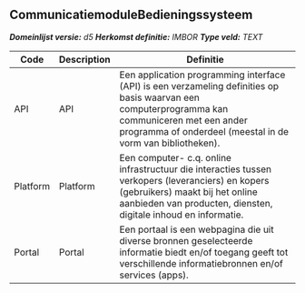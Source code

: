 ﻿## CommunicatiemoduleBedieningssysteem

*__Domeinlijst versie:__ d5*
*__Herkomst definitie:__ IMBOR*
*__Type veld:__ TEXT*

|__Code__ |__Description__ |__Definitie__	|
|	---	|	---	|   ---	| 
| API | API | Een application programming interface (API) is een verzameling definities op basis waarvan een computerprogramma kan communiceren met een ander programma of onderdeel (meestal in de vorm van bibliotheken). |
| Platform | Platform | Een computer- c.q. online infrastructuur die interacties tussen verkopers (leveranciers) en kopers (gebruikers) maakt bij het online aanbieden van producten, diensten, digitale inhoud en informatie. |
| Portal | Portal | Een portaal is een webpagina die uit diverse bronnen geselecteerde informatie biedt en/of toegang geeft tot verschillende informatiebronnen en/of services (apps). |
